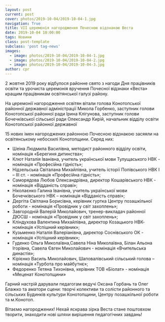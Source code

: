 ```yaml
---
layout: post
current: post
cover: photos/2019-10-04/2019-10-04-1.jpg
navigation: True
title: VII церемонія нагородження Почесною відзнакою Веста
date: 2019-10-04 10:00:00
tags: Новини
class: post-template
subclass: 'post tag-news'
images:
  - image: photos/2019-10-04/2019-10-04-1.jpg
  - image: photos/2019-10-04/2019-10-04-2.jpg
  - image: photos/2019-10-04/2019-10-04-3.jpg
author: cpr
---
```


2 жовтня 2019 року відбулося районне свято з нагоди Дня працівників освіти та урочиста церемонія вручення Почесної відзнаки «Веста» кращим працівникам освітянської галузі району.

На церемонії нагородження освітян вітали голова Конотопської районної державної адміністрації Микола Горбенко, заступник голови Конотопської районної ради Ірина Клігунова, заступник голови Бочечківської сільської ради Олександр Кирій, начальник відділу освіти Конотопської районної державної

15 нових імен нагороджених районною Почесною відзнакою засяяли на освітянському небосхилі Конотопщини. Серед них:

- Шеіна Людмила Василівна, методист районного відділу освіти, номінація «Берегиня дитинства»;
- Клют Наталія Іванівна, учитель української мови Тулущаського НВК - номінація «Професійна гідність»;
- Нідзельська Світалана Михайлівна, учитель історії Попівського НВК І – ІІІ ст. - номінація «Професійна гідність»;
- Саморядова Любов Олександрівна, директор Кошарівського НВК - номінація «Відданість справі»;
- Ніколаєнко Галина Іванівна, учитель української мови Бочечківського НВК – номінація «Відданість справі»;
- Дергіта Світлана Борисівна, керівник гуртка Центру позашкільної роботи - номінація «Провідник у світ захоплень»;
- Завгородній Валерій Миколайович, тренер-викладач районної ДЮСШ - номінація «Провідник у світ захоплень»;
- Кліндухова Валентина Михайлівна, директор Козацького НВК- номінація «Успішний керівник»;
- Кузьменко Наталія Валеріанівна, директор Соснівського ОК - номінація «Успішний керівник»;
- Гуденко Ольга Миколаївна,Савела Ніна Миколаївна, Білан Альона Ігорівна, Савела Євген Миколайович - номінація «Вчительська династія»;
- Кірієнко Василь Миколайович, Шаповалівський сільський голова – номінація «Турбота про майбутнє»;
- Федоренко Тетяна Тихонівна, керівник ТОВ «Біолат» - номінація «Меценат Конотопщини»

Гарний настрій дарували педагогам ведучі Оксана Горбань та Олег Блажко та аматори сцени: творчі колективи та солісти районного та сільських Будинків культури Конотопщини, Центру позашкільної роботи та м.Конотоп.

Вітаємо нагороджених! Нехай яскрава зірка Веста стане поштовхом творити, знаходити нові шляхи вирішення педагогічних завдань!
